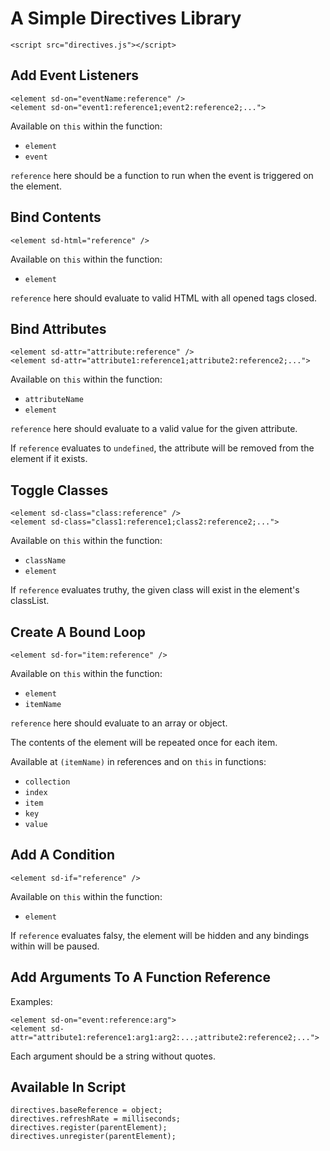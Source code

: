 # A Simple Directives Library

    <script src="directives.js"></script>

## Add Event Listeners

    <element sd-on="eventName:reference" />
    <element sd-on="event1:reference1;event2:reference2;...">

Available on `this` within the function:

-   `element`
-   `event`

`reference` here should be a function to run when the event is triggered on the element.

## Bind Contents

    <element sd-html="reference" />

Available on `this` within the function:

-   `element`

`reference` here should evaluate to valid HTML with all opened tags closed.

## Bind Attributes

    <element sd-attr="attribute:reference" />
    <element sd-attr="attribute1:reference1;attribute2:reference2;...">

Available on `this` within the function:

-   `attributeName`
-   `element`

`reference` here should evaluate to a valid value for the given attribute.

If `reference` evaluates to `undefined`, the attribute will be removed from the element if it exists.

## Toggle Classes

    <element sd-class="class:reference" />
    <element sd-class="class1:reference1;class2:reference2;...">

Available on `this` within the function:

-   `className`
-   `element`

If `reference` evaluates truthy, the given class will exist in the element's classList.

## Create A Bound Loop

    <element sd-for="item:reference" />

Available on `this` within the function:

-   `element`
-   `itemName`

`reference` here should evaluate to an array or object.

The contents of the element will be repeated once for each item.

Available at `(itemName)` in references and on `this` in functions:

-   `collection`
-   `index`
-   `item`
-   `key`
-   `value`

## Add A Condition

    <element sd-if="reference" />

Available on `this` within the function:

-   `element`

If `reference` evaluates falsy, the element will be hidden and any bindings within will be paused.

## Add Arguments To A Function Reference

Examples:

    <element sd-on="event:reference:arg">
    <element sd-attr="attribute1:reference1:arg1:arg2:...;attribute2:reference2;...">

Each argument should be a string without quotes.

## Available In Script

    directives.baseReference = object;
    directives.refreshRate = milliseconds;
    directives.register(parentElement);
    directives.unregister(parentElement);
